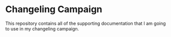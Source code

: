 Changeling Campaign
===================

This repository contains all of the supporting documentation that I am going to use in my changeling campaign.
